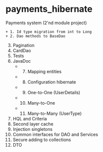 # payments_hibernate
Payments system (2'nd module project)

    + 1. Id type migration from int to Long
    + 2. Dao methods to BaseDao
3. Pagination
4. CardDao
5. Tests
6. JavaDoc
    + 7. Mapping entities
    + 8. Configuration hibernate
    + 9. One-to-One  (UserDetails)
    + 10. Many-to-One
    + 11. Many-to-Many (UserType)
12. HQL and Criteria
13. Second layer cache
14. Injection singletons
15. Common interfaces for DAO and Services
16. Secure adding to collections
17. DTO